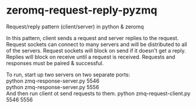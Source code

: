 # zeromq-request-reply-pyzmq
Request/reply pattern (client/server) in python &amp; zeromq

In this pattern, client sends a request and server replies to the request. Request sockets can connect to many servers and will be distributed to all of the servers. Request sockets will block on send if it doesn't get a reply. Replies will block on receive until a request is received. Requests and responses must be paired & successful.

To run, start up two servers on two separate ports:<br/>
python zmq-response-server.py 5546<br/>
python zmq-response-server.py 5556<br/>
And then run client ot send requests to them.
python zmq-request-client.py 5546 5556